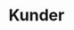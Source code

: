 ---
layout: base
title: Kunder
hero-heading: "Karriär"
hero-body: "Vi söker ständigt efter talangfulla medarbetare."
---